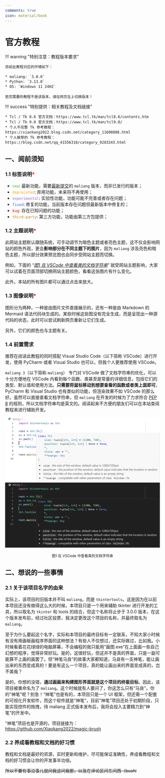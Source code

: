 ```yaml
---
comments: true
icon: material/book
---
```


# 官方教程

!!! warning "特别注意：教程版本要求"

    目前此教程对应的环境如下：

    * maliang: `3.0.0`
    * Python: `3.13.0`
    * OS: `Windows 11 24H2`

    若您需要的教程不是该版本，请在网页左上切换版本！

!!! success "特别提供：相关教程及文档链接"

    * Tcl / Tk 8.6 官方文档：https://www.tcl.tk/man/tcl8.6/contents.htm
    * Tcl / Tk 9.0 官方文档：https://www.tcl.tk/man/tcl9.0/
    * 个人不完整 Tk 参考教程：https://xiaokang2022.blog.csdn.net/category_11600888.html
    * 个人推荐的 Tk 参考教程：https://blog.csdn.net/qq_41556318/category_9283243.html

## 一、阅前须知

### 1.1 标签说明<font color="red">*</font>

* <code style='color: limegreen;'>new</code>: 最新功能，需要[最新提交](./chapter_01/1.md#三体验最新功能)的 `maliang` 版本，而非已发行的版本；
* <code style='color: orange;'>deprecated</code>: 弃用功能，未来将不再使用；
* <code style='color: mediumpurple;'>experimental</code>: 实验性功能，功能可能不完善或者存在问题；
* <code style='color: royalblue;'>fixed</code>: 修复的功能，当前版本存在问题但最新版本中修复的；
* <code style='color: red;'>bug</code>: 存在已知问题的功能；
* <code style='color: darkgoldenrod;'>third-party</code>: 第三方功能，功能由第三方包提供；

### 1.2 主题说明<font color="red">*</font>

此网站主题默认跟随系统，可手动调节为暗色主题或者亮色主题，这不仅会影响网站的颜色外观，更会**影响部分在不同主题下的图片**，因为 `maliang` 涉及亮色和暗色主题，所以部分效果预览图也会同步受网站主题而切换。

例如，下面的 “[*图1 在 VSCode 中查看类的文档字符串*](#14-前置需求)” 就受网站主题影响，大家可以试着在页面顶部切换网站主题颜色，看看这张图片有什么变化。

此外，本站的所有图片都可以通过点击来放大。

### 1.3 图像说明<font color="red">*</font>

图形分为两种，一种是由图片文件直接展示的，还有一种是由 Markdown 的 Mermaid 语法代码块生成的。某些时候这些图没有完全生成，而是呈现出一种源代码的状态，此时可以尝试刷新网页重新让它们生成。

另外，它们的颜色也与主题有关。

### 1.4 前置需求

推荐在阅读此教程的同时搭配 Visual Studio Code（以下简称 VSCode）进行开发，使用 PyCharm 或者 Visual Studio 也可以，但我个人更推荐使用 VSCode。

`maliang 3`（以下简称 `maliang`） 专门对 VSCode 做了文档字符串的优化，可以十分方便地在 VSCode 内看到每个函数、类甚至是常量的详细信息，包括它们的类型、默认值和使用方法。**只需要将鼠标移动到想要查看的函数或者类上面即可**，PyCharm 和 Visual Studio 也有类似的功能，但渲染效果不如 VSCode 的那么好。虽然可以直接查看文档字符串，但 `maliang` 在开发的时候为了力求符合 [PEP 8](https://peps.python.org/pep-0008/) 的规则，所以文档字符串均是英文的。阅读起来不方便的朋友们可以在本站查阅教程来进行辅助开发。

![light](images/0-1.light.png#only-light)
![dark](images/0-1.dark.png#only-dark)

<p align="center"><small>图1 在 VSCode 中查看类的文档字符串</small></p>

## 二、想说的一些事情

### 2.1 关于该项目名字的由来

实际上，该项目的旧版本并不叫 `maliang`，而是 `tkintertools`。这是因为在以前本项目还没有做得这么大的时候，本项目只是一个用来辅助 tkinter 进行开发的工具，所以取名为 `tkinter` 和 tools 的结合，但这个名称将止步于 3.0.0 版本，在这个版本发布前，经过社区投票，我决定更改这个项目的名称，并最终取名为 `maliang`。

至于为什么要起这个名字，实际和本项目的最终目标有一定联系，不知大家小时候有没有用画板画程序界面的这种想法？有些人不仅想过，还实际做过，比如我。小时候看着花花绿绿的电脑屏幕，不会编程的我只能用“画图.exe”在上面画一些自己幻想的程序，觉得非常好玩。是的，这很好玩，但这并不是真的界面，只是一副可能算不上画的画罢了。但“神笔马良”的故事大家都知道，马良有一支神笔，能让画出来的东西变成真的！要是有这么一个项目，真的能让画出来的界面变成真的，岂不美哉？

是的，你想的没错，**通过画画来构建图形界面就是这个项目的终极目标**。因此，该项目被重命名为了 `maliang`。这个时候就有人要问了，你这怎么只有“马良”，你的“神笔”呢？别急！“神笔”也是有的，本项目只是一个 UI 框架，但还需一个配套的可视化开发软件，而这个软件就是“神笔”，目前“神笔”项目还处于初期阶段，只能实现控件的拖拽，待 maliang 正式版本发布后，我将会投入主要精力到“神笔”的开发中。

“神笔”项目也是开源的，项目链接为：<https://github.com/Xiaokang2022/magic-brush>

### 2.2 养成看教程和文档的好习惯

教程和文档是最好的资源，实时更新和维护，尽可能保证准确性，养成看教程和文档的好习惯会让你的开发事半功倍。

~~所以不要有事没事儿就问我这问我那，以及在评论区问东问西（bushi~~
